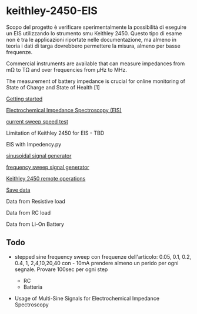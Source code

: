 # keithley-2450-EIS

Scopo del progetto è verificare sperimentalmente la possibilità di eseguire un EIS utilizzando lo strumento smu Keithley 2450. Questo tipo di esame non è tra le applicazioni riportate nelle documentazione, ma almeno in teoria i dati di targa dovrebbero permettere la misura, almeno per basse frequenze.

Commercial instruments are available that can measure impedances from mΩ to TΩ and over frequencies from μHz to MHz.

The measurement of battery impedance is crucial for online monitoring of State of Charge and State of Health [1]


[Getting started](docs/getting_started.md)

[Electrochemical Impedance Spectroscopy (EIS)](docs/electrochemical-Impedance-spectroscopy.md)

[current sweep speed test](docs/current-sweep-speed-test.md)

Limitation of Keithley 2450 for EIS - TBD 

EIS with Impedency.py

[sinusoidal signal generator](docs/sinusoidal-signal-generator.md)

[frequency sweep signal generator](docs/frequency-sweep-signal-generator.md)

[Keithley 2450 remote operations](docs/keithley-2450-remote.md)

[Save data](docs/save-data.md)

Data from Resistive load

Data from RC load

Data from Li-On Battery

## Todo

- stepped sine frequency sweep  con frequenze dell'articolo: 0.05, 0.1, 0.2, 0.4, 1, 2,4,10,20,40 con - 10mA  prendere almeno un perido per ogni segnale. Provare 100sec per ogni step
  - RC
  - Batteria

- Usage of Multi-Sine Signals for Electrochemical Impedance Spectroscopy
